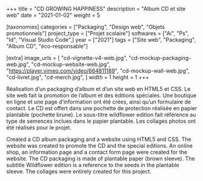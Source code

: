 +++
title = "CD GROWING HAPPINESS"
description = "Album CD et site web"
date = "2021-01-02"
weight = 5


[taxonomies]
categories = ["Packaging", "Design web", "Objets promotionnels"]
project_type = ["Projet scolaire"]
softwares = ["Ai", "Ps", "Id", "Visual Studio Code",]
year = ["2021"]
tags = ["Site web", "Packaging", "Album CD", "éco-responsable"]

[extra]
image_urls = [
    "cd-vignette-v4-web.jpg",
    "cd-mockup-packaging-web.jpg",
    "cd-mockup-website-web.jpg",
    "https://player.vimeo.com/video/664811189",
    "cd-mockup-wall-web.jpg",
    "cd-livret.jpg",
    "cd-merch.jpg",
]
width = 1
height = 1
+++

Réalisation d’un packaging d’album et d’un site web en HTML5 et CSS.
Le site web fait la promotion de l’album et des éditions spéciales. Une boutique en ligne et une page d’information ont été crées, ainsi qu’un formulaire de contact.
Le CD est offert dans une pochette de protection réalisée en papier plantable (pochette brune).
Le sous-titre wildflower edition fait référence au type de semences inclues dans le papier plantable.
Les collages photos ont été réalisés pour le projet.

Created a CD album packaging and a website using HTML5 and CSS.
The website was created to promote the CD and the special editions. An online shop, an information page and a contact form page were created for the website.
The CD packaging is made of plantable paper (brown sleeve).
The subtitle Wildflower edition is a reference to the seeds in the plantable sleeve.
The collages were entirely created for this project.